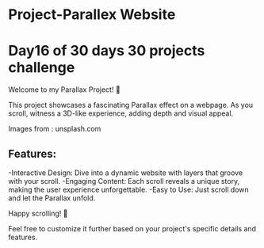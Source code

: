 # Project-Parallex Website
# Day16 of 30 days 30 projects challenge

 Welcome to my Parallax Project! 🚀

 This project showcases a fascinating Parallax effect on a webpage. As you scroll, witness a 3D-like experience, adding depth and visual appeal.

 Images from : unsplash.com

## Features:
-Interactive Design: Dive into a dynamic website with layers that groove with your scroll.
-Engaging Content: Each scroll reveals a unique story, making the user experience unforgettable.
-Easy to Use: Just scroll down and let the Parallax unfold.

Happy scrolling! 🌟

Feel free to customize it further based on your project's specific details and features.
